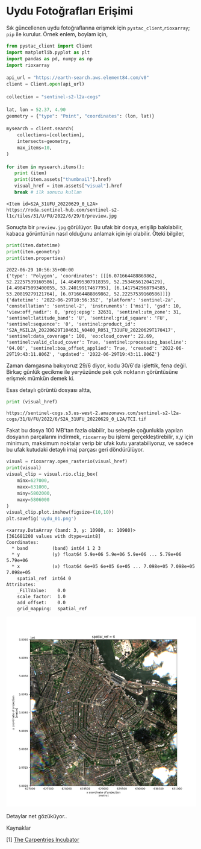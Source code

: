 # Uydu Fotoğrafları Erişimi

Sık güncellenen uydu fotoğraflarına erişmek için `pystac_client`,`rioxarray`;
`pip` ile kurulur. Örnek enlem, boylam için,


```python
from pystac_client import Client
import matplotlib.pyplot as plt
import pandas as pd, numpy as np
import rioxarray

api_url = "https://earth-search.aws.element84.com/v0"
client = Client.open(api_url)

collection = "sentinel-s2-l2a-cogs"

lat, lon = 52.37, 4.90
geometry = {"type": "Point", "coordinates": (lon, lat)}

mysearch = client.search(
    collections=[collection],
    intersects=geometry,
    max_items=10,
)

for item in mysearch.items():
   print (item)
   print(item.assets["thumbnail"].href)
   visual_href = item.assets["visual"].href
   break # ilk sonucu kullan
```

```text
<Item id=S2A_31UFU_20220629_0_L2A>
https://roda.sentinel-hub.com/sentinel-s2-l1c/tiles/31/U/FU/2022/6/29/0/preview.jpg
```

Sonuçta bir `preview.jpg` görülüyor. Bu ufak bir dosya, erişilip
bakılabilir, kabaca görüntünün nasıl olduğunu anlamak için iyi
olabilir. Öteki bilgiler,

```python
print(item.datetime)
print(item.geometry)
print(item.properties)
```

```text
2022-06-29 10:56:35+00:00
{'type': 'Polygon', 'coordinates': [[[6.071664488869862, 52.22257539160586], [4.464995307918359, 52.25346561204129], [4.498475093400055, 53.24019917467795], [6.1417542968794585, 53.20819279121764], [6.071664488869862, 52.22257539160586]]]}
{'datetime': '2022-06-29T10:56:35Z', 'platform': 'sentinel-2a', 'constellation': 'sentinel-2', 'instruments': ['msi'], 'gsd': 10, 'view:off_nadir': 0, 'proj:epsg': 32631, 'sentinel:utm_zone': 31, 'sentinel:latitude_band': 'U', 'sentinel:grid_square': 'FU', 'sentinel:sequence': '0', 'sentinel:product_id': 'S2A_MSIL2A_20220629T104631_N0400_R051_T31UFU_20220629T170417', 'sentinel:data_coverage': 100, 'eo:cloud_cover': 22.69, 'sentinel:valid_cloud_cover': True, 'sentinel:processing_baseline': '04.00', 'sentinel:boa_offset_applied': True, 'created': '2022-06-29T19:43:11.806Z', 'updated': '2022-06-29T19:43:11.806Z'}
```

Zaman damgasına bakıyoruz 29/6 diyor, kodu 30/6'da işlettik, fena
değil. Birkaç günlük gecikme ile yeryüzünde pek çok noktanın
görüntüsüne erişmek mümkün demek ki.

Esas detaylı görüntü dosyası altta,

```python
print (visual_href)
```

```text
https://sentinel-cogs.s3.us-west-2.amazonaws.com/sentinel-s2-l2a-cogs/31/U/FU/2022/6/S2A_31UFU_20220629_0_L2A/TCI.tif
```

Fakat bu dosya 100 MB'tan fazla olabilir, bu sebeple çoğunlukla
yapılan dosyanın parçalarını indirmek, `rioxarray` bu işlemi
gerçekleştirebilir, x,y için minimum, maksimum noktalar verip bir ufak kutu
yaratabiliyoruz, ve sadece bu ufak kutudaki detaylı imaj parçası geri
döndürülüyor.


```python
visual = rioxarray.open_rasterio(visual_href)
print(visual)
visual_clip = visual.rio.clip_box(
    minx=627000,
    maxx=631000,
    miny=5802000,
    maxy=5806000
)
visual_clip.plot.imshow(figsize=(10,10))
plt.savefig('uydu_01.png')
```

```text
<xarray.DataArray (band: 3, y: 10980, x: 10980)>
[361681200 values with dtype=uint8]
Coordinates:
  * band         (band) int64 1 2 3
  * y            (y) float64 5.9e+06 5.9e+06 5.9e+06 ... 5.79e+06 5.79e+06
  * x            (x) float64 6e+05 6e+05 6e+05 ... 7.098e+05 7.098e+05 7.098e+05
    spatial_ref  int64 0
Attributes:
    _FillValue:    0.0
    scale_factor:  1.0
    add_offset:    0.0
    grid_mapping:  spatial_ref
```

![](uydu_01.png)

Detaylar net gözüküyor.. 

Kaynaklar

[1] [The Carpentries Incubator](https://carpentries-incubator.github.io/geospatial-python/19-access-data/index.html)

